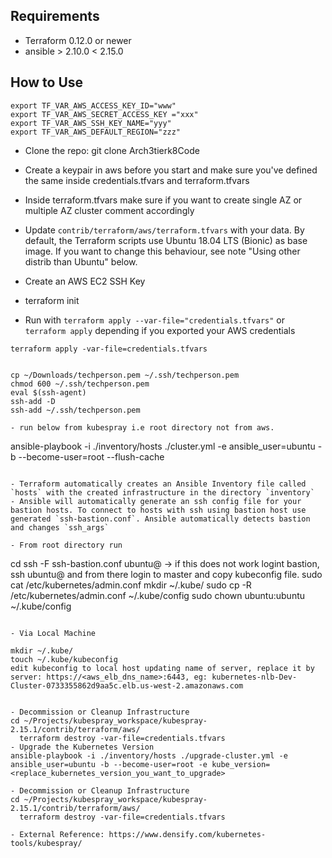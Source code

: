 ## Requirements

- Terraform 0.12.0 or newer
- ansible > 2.10.0  < 2.15.0

## How to Use
```commandline
export TF_VAR_AWS_ACCESS_KEY_ID="www"
export TF_VAR_AWS_SECRET_ACCESS_KEY ="xxx"
export TF_VAR_AWS_SSH_KEY_NAME="yyy"
export TF_VAR_AWS_DEFAULT_REGION="zzz"
``` 

- Clone the repo:
 git clone Arch3tierk8Code

- Create a keypair in aws before you  start and make sure you've defined the same inside credentials.tfvars and terraform.tfvars
- Inside terraform.tfvars make sure if you want to create single AZ or multiple AZ cluster comment accordingly
- Update `contrib/terraform/aws/terraform.tfvars` with your data. By default, the Terraform scripts use Ubuntu 18.04 LTS (Bionic) as base image. If you want to change this behaviour, see note "Using other distrib than Ubuntu" below.
- Create an AWS EC2 SSH Key
- terraform init
- Run with `terraform apply --var-file="credentials.tfvars"` or `terraform apply` depending if you exported your AWS credentials


```commandline
terraform apply -var-file=credentials.tfvars


cp ~/Downloads/techperson.pem ~/.ssh/techperson.pem
chmod 600 ~/.ssh/techperson.pem
eval $(ssh-agent)
ssh-add -D
ssh-add ~/.ssh/techperson.pem

- run below from kubespray i.e root directory not from aws.
```

ansible-playbook -i ./inventory/hosts ./cluster.yml -e ansible_user=ubuntu -b --become-user=root --flush-cache
 
```commandline

- Terraform automatically creates an Ansible Inventory file called `hosts` with the created infrastructure in the directory `inventory`
- Ansible will automatically generate an ssh config file for your bastion hosts. To connect to hosts with ssh using bastion host use generated `ssh-bastion.conf`. Ansible automatically detects bastion and changes `ssh_args`

- From root directory run
```
  cd <rootdirectory>
  ssh -F ssh-bastion.conf ubuntu@ -> if this does not work logint bastion, ssh ubuntu@<bastion-ip> and from there login to master and copy kubeconfig file.
  sudo cat /etc/kubernetes/admin.conf
  mkdir ~/.kube/
  sudo cp -R /etc/kubernetes/admin.conf ~/.kube/config
  sudo chown ubuntu:ubuntu ~/.kube/config
```  

- Via Local Machine
  
mkdir ~/.kube/
touch ~/.kube/kubeconfig
edit kubeconfig to local host updating name of server, replace it by server: https://<aws_elb_dns_name>:6443, eg: kubernetes-nlb-Dev-Cluster-0733355862d9aa5c.elb.us-west-2.amazonaws.com


- Decommission or Cleanup Infrastructure
cd ~/Projects/kubespray_workspace/kubespray-2.15.1/contrib/terraform/aws/
  terraform destroy -var-file=credentials.tfvars
- Upgrade the Kubernetes Version
ansible-playbook -i ./inventory/hosts ./upgrade-cluster.yml -e ansible_user=ubuntu -b --become-user=root -e kube_version=<replace_kubernetes_version_you_want_to_upgrade>

- Decommission or Cleanup Infrastructure
cd ~/Projects/kubespray_workspace/kubespray-2.15.1/contrib/terraform/aws/
  terraform destroy -var-file=credentials.tfvars

- External Reference: https://www.densify.com/kubernetes-tools/kubespray/
